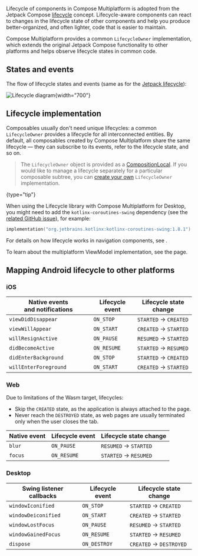 [//]: # (title: Lifecycle)

Lifecycle of components in Compose Multiplatform is adopted from the Jetpack Compose [lifecycle](https://developer.android.com/topic/libraries/architecture/lifecycle)
concept.
Lifecycle-aware components can react to changes in the lifecycle state of other components and help you
produce better-organized, and often lighter, code that is easier to maintain.

Compose Multiplatform provides a common `LifecycleOwner` implementation, which extends the original Jetpack Compose
functionality to other platforms and helps observe lifecycle states in common code.

## States and events

The flow of lifecycle states and events
(same as for the [Jetpack lifecycle](https://developer.android.com/topic/libraries/architecture/lifecycle)):

![Lifecycle diagram](lifecycle-states.svg){width="700"}

## Lifecycle implementation

Composables usually don't need unique lifecycles: a common `LifecycleOwner` provides a lifecycle
for all interconnected entities. By default, all composables created by Compose Multiplatform share the same lifecycle —
they can subscribe to its events, refer to the lifecycle state, and so on.

> The `LifecycleOwner` object is provided as a [CompositionLocal](https://developer.android.com/reference/kotlin/androidx/compose/runtime/CompositionLocal).
> If you would like to manage a lifecycle separately for a particular composable subtree, you can [create your own](https://developer.android.com/topic/libraries/architecture/lifecycle#implementing-lco)
> `LifecycleOwner` implementation.
>
{type="tip"}

When using the Lifecycle library with Compose Multiplatform for Desktop,
you might need to add the `kotlinx-coroutines-swing` dependency (see the [related GitHub issue](https://github.com/JetBrains/compose-multiplatform/issues/4835)),
for example:

```kotlin
implementation("org.jetbrains.kotlinx:kotlinx-coroutines-swing:1.8.1")
```

For details on how lifecycle works in navigation components, see [](compose-navigation-routing.md).

To learn about the multiplatform ViewModel implementation, see the [](compose-viewmodel.md) page.

## Mapping Android lifecycle to other platforms

### iOS

| Native events and&nbsp;notifications | Lifecycle event | Lifecycle state change |
|--------------------------------------|-----------------|------------------------|
| `viewDidDisappear`                   | `ON_STOP`       | `STARTED` → `CREATED`  |
| `viewWillAppear`                     | `ON_START`      | `CREATED` → `STARTED`  |
| `willResignActive`                   | `ON_PAUSE`      | `RESUMED` → `STARTED`  |
| `didBecomeActive`                    | `ON_RESUME`     | `STARTED` → `RESUMED`  |
| `didEnterBackground`                 | `ON_STOP`       | `STARTED` → `CREATED`  |
| `willEnterForeground`                | `ON_START`      | `CREATED` → `STARTED`  |

### Web

Due to limitations of the Wasm target, lifecycles:

* Skip the `CREATED` state, as the application is always attached to the page.
* Never reach the `DESTROYED` state, as web pages are usually terminated only when the user closes the tab.

| Native event | Lifecycle event | Lifecycle state change |
|--------------|-----------------|------------------------|
| `blur`       | `ON_PAUSE`      | `RESUMED` → `STARTED`  |
| `focus`      | `ON_RESUME`     | `STARTED` → `RESUMED`  |

### Desktop

| Swing listener callbacks | Lifecycle event | Lifecycle state change  |
|--------------------------|-----------------|-------------------------|
| `windowIconified`        | `ON_STOP`       | `STARTED` → `CREATED`   |
| `windowDeiconified`      | `ON_START`      | `CREATED` → `STARTED`   |
| `windowLostFocus`        | `ON_PAUSE`      | `RESUMED` → `STARTED`   |
| `windowGainedFocus`      | `ON_RESUME`     | `STARTED` → `RESUMED`   |
| `dispose`                | `ON_DESTROY`    | `CREATED` → `DESTROYED` |
